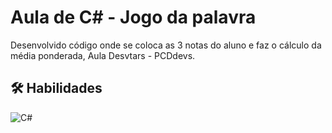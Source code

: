 # Aula de C# - Jogo da palavra

Desenvolvido código onde se coloca as 3 notas do aluno e faz o cálculo da média ponderada, Aula Desvtars - PCDdevs.




## 🛠 Habilidades
![C#](https://img.shields.io/badge/c%23-%23239120.svg?style=for-the-badge&logo=c-sharp&logoColor=white)
